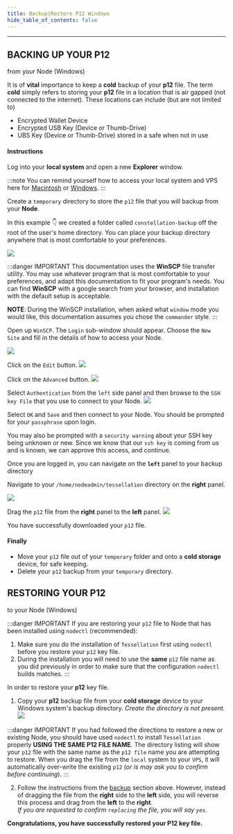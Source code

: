 ```yaml
---
title: Backup|Restore P12 Windows
hide_table_of_contents: false
---
```


<head>
  <title>Backup or Restore your P12 Key - Windows</title>
  <meta
    name="description"
    content="This document will help to backup or restore a p12 file private key file necessary to join the network."
  />
</head>

---

## BACKING UP YOUR P12 
from your Node (Windows)

It is of **vital** importance to keep a **cold** backup of your **p12** file.  The term **cold** simply refers to storing your **p12** file in a location that is air gapped (not connected to the internet).  These locations can include (but are not limited to) 
- Encrypted Wallet Device
- Encrypted USB Key (Device or Thumb-Drive)
- UBS Key (Device or Thumb-Drive) stored in a safe when not in use

#### Instructions

Log into your **local system** and open a new **Explorer** window.

:::note
You can remind yourself how to access your local system and VPS here for [Macintosh](/nodes/resources/accessMac) or [Windows](/nodes/resources/accessWin).
:::

Create a `temporary` directory to store the `p12` file that you will backup from your **Node**.  

In this example 👇  we created a folder called `constellation-backup` off the root of the user's home directory.  You can place your backup directory anywhere that is most comfortable to your preferences.

![](/img/validator_nodes/back_restore_win7.png)

:::danger IMPORTANT
This documentation uses the **WinSCP** file transfer utility.  You may use whatever program that is most comfortable to your preferences, and adapt this documentation to fit your program's needs.  You can find **WinSCP** with a google
search from your browser, and installation with the default setup is acceptable.

**NOTE**:  During the WinSCP installation, when asked what `window` mode you would like, this documentation assumes you chose the `commander` style.
:::

Open up `WinSCP`.  The `Login` sub-window should appear.  Choose the `New Site` and fill in the details of how to access your Node.

![](/img/validator_nodes/back_restore_win1.png)

Click on the `Edit` button. 
![](/img/validator_nodes/back_restore_win2.png)

Click on the `Advanced` button.
![](/img/validator_nodes/back_restore_win3.png)

Select `Authentication` from the `left` side panel and then browse to the `SSH key File` that you use to connect to your Node.
![](/img/validator_nodes/back_restore_win4.png)

Select `OK` and `Save` and then connect to your Node.  You should be prompted for your `passphrase` upon login.  

You may also be prompted with a `security warning` about your SSH key being unknown or new.  Since we know that our `ssh key`
is coming from us and is known, we can approve this access, and continue.

Once you are logged in, you can navigate on the **`left`** panel to your backup directory 

Navigate to your `/home/nodeadmin/tessellation` directory on the **right** panel.

![](/img/validator_nodes/back_restore_win5.png)

Drag the `p12` file from the **right** panel to the **left** panel.
![](/img/validator_nodes/back_restore_win6.png)

You have successfully downloaded your `p12` file.

#### Finally 
- Move your `p12` file out of your `temporary` folder and onto a **cold storage** device, for safe keeping.
- Delete your `p12` backup from your `temporary` directory.

## RESTORING YOUR P12 
to your Node (Windows)

:::danger IMPORTANT
If you are restoring your `p12` file to Node that has been installed using `nodectl` (recommended): 
1. Make sure you do the installation of `Tessellation` first using `nodectl` before you restore your `p12` key file.
2. During the installation you will need to use the **same** `p12` file name as you did previously in order to make sure that the configuration `nodectl` builds matches.
:::

In order to restore your **p12** key file.

1. Copy your **p12** backup file from your **cold storage** device to your Windows system's backup directory.  *Create the directory is not present.*
![](/img/validator_nodes/back_restore_win7.png)

:::danger IMPORTANT
If you had followed the directions to restore a new or existing Node, you should have used `nodectl` to install
`Tessellation` properly **USING THE SAME P12 FILE NAME**.  The directory listing will show your `p12` file with the 
same name as the `p12 file` name you are attempting to restore.  When you drag the file from the `local` system to your `VPS`, it will
automatically over-write the existing `p12` (*or is may ask you to confirm before continuing*).
:::

2. Follow the instructions from the [backup](#backing-up-your-p12) section above.  However, instead of dragging the file from the **right** side to the **left** side, you will reverse this process and drag from the **left** to the **right**.  
*If you are requested to confirm `replacing` the file, you will say `yes`.*

**Congratulations, you have successfully restored your P12 key file.**
